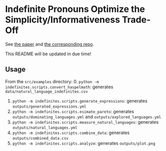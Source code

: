 # Indefinite Pronouns Optimize the Simplicity/Informativeness Trade-Off

See [the paper](https://doi.org/10.1111/cogs.13142) and [the corresponding repo](https://github.com/milicaden/indefinite-pronouns-simplicity-informativeness).

This README will be updated in due time!

## Usage

From the `src/examples` directory:
0. `python -m indefinites.scripts.convert_haspelmath`: generates `data/natural_language_indefinites.csv`
1. `python -m indefinites.scripts.generate_expressions`: generates `outputs/generated_expressions.yml`
2. `python -m indefinites.scripts.esimate_pareto`: generates `outputs/dominating_languages.yml` and `outputs/explored_languages.yml`
3. `python -m indefinites.scripts.measure_natural_languages`: generates `outputs/natural_languages.yml`
4. `python -m indefinites.scripts.combine_data`: generates `outputs/combined_data.csv`
5. `python -m indefinites.scripts.analyze`: generates `outputs/plot.png`